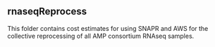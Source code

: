 ## rnaseqReprocess

This folder contains cost estimates for using SNAPR and AWS for the collective reprocessing of all AMP consortium RNAseq samples.